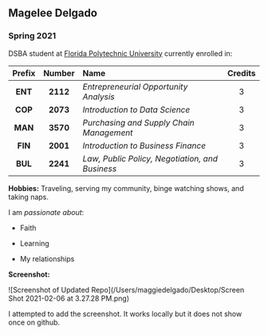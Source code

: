 ## Magelee Delgado

### Spring 2021 

DSBA student at [Florida Polytechnic University](https://www.floridapoly.edu) currently enrolled in: 

| Prefix | Number | Name | Credits |
| :------:| :------:| :----|:--------:|
| **ENT** | **2112** | _Entrepreneurial Opportunity Analysis_ | 3 |
| **COP** | **2073** | _Introduction to Data Science_ | 3 |
| **MAN** | **3570** | _Purchasing and Supply Chain Management_ | 3 |
| **FIN** | **2001** | _Introduction to Business Finance_ | 3 |
| **BUL** | **2241** | _Law, Public Policy, Negotiation, and Business_ | 3 |


**Hobbies:** Traveling, serving my community, binge watching shows, and taking naps.

I am _passionate about_: 

- Faith

- Learning

- My relationships

**Screenshot:**

![Screenshot of Updated Repo](/Users/maggiedelgado/Desktop/Screen Shot 2021-02-06 at 3.27.28 PM.png)

I attempted to add the screenshot. It works locally but it does not show once on github. 

